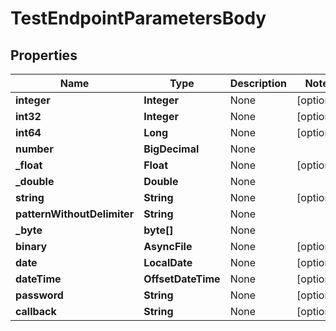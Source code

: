 

# TestEndpointParametersBody

## Properties

Name | Type | Description | Notes
------------ | ------------- | ------------- | -------------
**integer** | **Integer** | None |  [optional]
**int32** | **Integer** | None |  [optional]
**int64** | **Long** | None |  [optional]
**number** | **BigDecimal** | None | 
**_float** | **Float** | None |  [optional]
**_double** | **Double** | None | 
**string** | **String** | None |  [optional]
**patternWithoutDelimiter** | **String** | None | 
**_byte** | **byte[]** | None | 
**binary** | **AsyncFile** | None |  [optional]
**date** | **LocalDate** | None |  [optional]
**dateTime** | **OffsetDateTime** | None |  [optional]
**password** | **String** | None |  [optional]
**callback** | **String** | None |  [optional]



